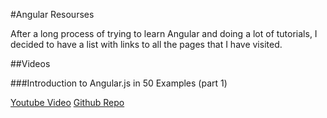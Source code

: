 #Angular Resourses

After a long process of trying to learn Angular and doing a lot of tutorials, I decided to have a list with links to all the pages that I have visited.  

##Videos

###Introduction to Angular.js in 50 Examples (part 1)

[Youtube Video](https://www.youtube.com/watch?v=TRrL5j3MIvo "Youtube") [Github Repo](https://github.com/curran/screencasts/tree/gh-pages/introToAngular "Github")

